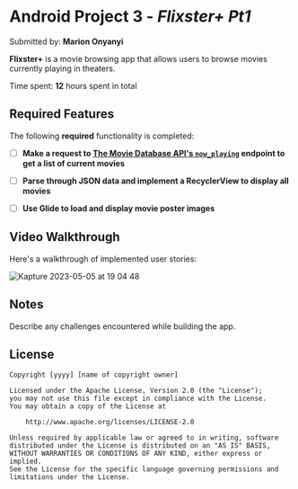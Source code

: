 # Android Project 3 - *Flixster+ Pt1*

Submitted by: **Marion Onyanyi**

**Flixster+** is a movie browsing app that allows users to browse movies currently playing in theaters.

Time spent: **12** hours spent in total

## Required Features

The following **required** functionality is completed:

- [ ] **Make a request to [The Movie Database API's `now_playing`](https://developers.themoviedb.org/3/movies/get-now-playing) endpoint to get a list of current movies**
- [ ] **Parse through JSON data and implement a RecyclerView to display all movies**
- [ ] **Use Glide to load and display movie poster images**


## Video Walkthrough

Here's a walkthrough of implemented user stories:

![Kapture 2023-05-05 at 19 04 48](https://user-images.githubusercontent.com/93610563/236582860-ad470bc2-f764-4a33-9fcd-aac96f1822a0.gif)


## Notes

Describe any challenges encountered while building the app.

## License

    Copyright [yyyy] [name of copyright owner]

    Licensed under the Apache License, Version 2.0 (the "License");
    you may not use this file except in compliance with the License.
    You may obtain a copy of the License at

        http://www.apache.org/licenses/LICENSE-2.0

    Unless required by applicable law or agreed to in writing, software
    distributed under the License is distributed on an "AS IS" BASIS,
    WITHOUT WARRANTIES OR CONDITIONS OF ANY KIND, either express or implied.
    See the License for the specific language governing permissions and
    limitations under the License.
